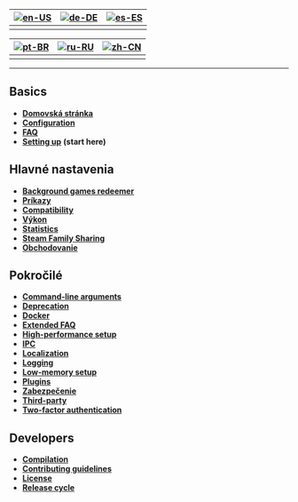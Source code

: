 | [![en-US](https://raw.githubusercontent.com/hjnilsson/country-flags/master/png100px/us.png)](https://github.com/JustArchiNET/ArchiSteamFarm/wiki/Home) | [![de-DE](https://raw.githubusercontent.com/hjnilsson/country-flags/master/png100px/de.png)](https://github.com/JustArchiNET/ArchiSteamFarm/wiki/Home-de-DE) | [![es-ES](https://raw.githubusercontent.com/hjnilsson/country-flags/master/png100px/es.png)](https://github.com/JustArchiNET/ArchiSteamFarm/wiki/Home-es-ES) |
| ------------------------------------------------------------------------------------------------------------------------------------------------------ | ------------------------------------------------------------------------------------------------------------------------------------------------------------ | ------------------------------------------------------------------------------------------------------------------------------------------------------------ |
|                                                                                                                                                        |                                                                                                                                                              |                                                                                                                                                              |

| [![pt-BR](https://raw.githubusercontent.com/hjnilsson/country-flags/master/png100px/br.png)](https://github.com/JustArchiNET/ArchiSteamFarm/wiki/Home-pt-BR) | [![ru-RU](https://raw.githubusercontent.com/hjnilsson/country-flags/master/png100px/ru.png)](https://github.com/JustArchiNET/ArchiSteamFarm/wiki/Home-ru-RU) | [![zh-CN](https://raw.githubusercontent.com/hjnilsson/country-flags/master/png100px/cn.png)](https://github.com/JustArchiNET/ArchiSteamFarm/wiki/Home-zh-CN) |
| ------------------------------------------------------------------------------------------------------------------------------------------------------------ | ------------------------------------------------------------------------------------------------------------------------------------------------------------ | ------------------------------------------------------------------------------------------------------------------------------------------------------------ |
|                                                                                                                                                              |                                                                                                                                                              |                                                                                                                                                              |

* * *

## Basics

* **[Domovská stránka](https://github.com/JustArchiNET/ArchiSteamFarm/wiki/Home)**
* **[Configuration](https://github.com/JustArchiNET/ArchiSteamFarm/wiki/Configuration)**
* **[FAQ](https://github.com/JustArchiNET/ArchiSteamFarm/wiki/FAQ)**
* **[Setting up](https://github.com/JustArchiNET/ArchiSteamFarm/wiki/Setting-up)** **(start here)**

## Hlavné nastavenia

* **[Background games redeemer](https://github.com/JustArchiNET/ArchiSteamFarm/wiki/Background-games-redeemer)**
* **[Príkazy](https://github.com/JustArchiNET/ArchiSteamFarm/wiki/Commands)**
* **[Compatibility](https://github.com/JustArchiNET/ArchiSteamFarm/wiki/Compatibility)**
* **[Výkon](https://github.com/JustArchiNET/ArchiSteamFarm/wiki/Performance)**
* **[Statistics](https://github.com/JustArchiNET/ArchiSteamFarm/wiki/Statistics)**
* **[Steam Family Sharing](https://github.com/JustArchiNET/ArchiSteamFarm/wiki/Steam-Family-Sharing)**
* **[Obchodovanie](https://github.com/JustArchiNET/ArchiSteamFarm/wiki/Trading)**

## Pokročilé

* **[Command-line arguments](https://github.com/JustArchiNET/ArchiSteamFarm/wiki/Command-line-arguments)**
* **[Deprecation](https://github.com/JustArchiNET/ArchiSteamFarm/wiki/Deprecation)**
* **[Docker](https://github.com/JustArchiNET/ArchiSteamFarm/wiki/Docker)**
* **[Extended FAQ](https://github.com/JustArchiNET/ArchiSteamFarm/wiki/Extended-FAQ)**
* **[High-performance setup](https://github.com/JustArchiNET/ArchiSteamFarm/wiki/High-performance-setup)**
* **[IPC](https://github.com/JustArchiNET/ArchiSteamFarm/wiki/IPC)**
* **[Localization](https://github.com/JustArchiNET/ArchiSteamFarm/wiki/Localization)**
* **[Logging](https://github.com/JustArchiNET/ArchiSteamFarm/wiki/Logging)**
* **[Low-memory setup](https://github.com/JustArchiNET/ArchiSteamFarm/wiki/Low-memory-setup)**
* **[Plugins](https://github.com/JustArchiNET/ArchiSteamFarm/wiki/Plugins)**
* **[Zabezpečenie](https://github.com/JustArchiNET/ArchiSteamFarm/wiki/Security)**
* **[Third-party](https://github.com/JustArchiNET/ArchiSteamFarm/wiki/Third-party)**
* **[Two-factor authentication](https://github.com/JustArchiNET/ArchiSteamFarm/wiki/Two-factor-authentication)**

## Developers

* **[Compilation](https://github.com/JustArchiNET/ArchiSteamFarm/wiki/Compilation)**
* **[Contributing guidelines](https://github.com/JustArchiNET/ArchiSteamFarm/blob/master/.github/CONTRIBUTING.md)**
* **[License](https://github.com/JustArchiNET/ArchiSteamFarm/wiki/License)**
* **[Release cycle](https://github.com/JustArchiNET/ArchiSteamFarm/wiki/Release-cycle)**